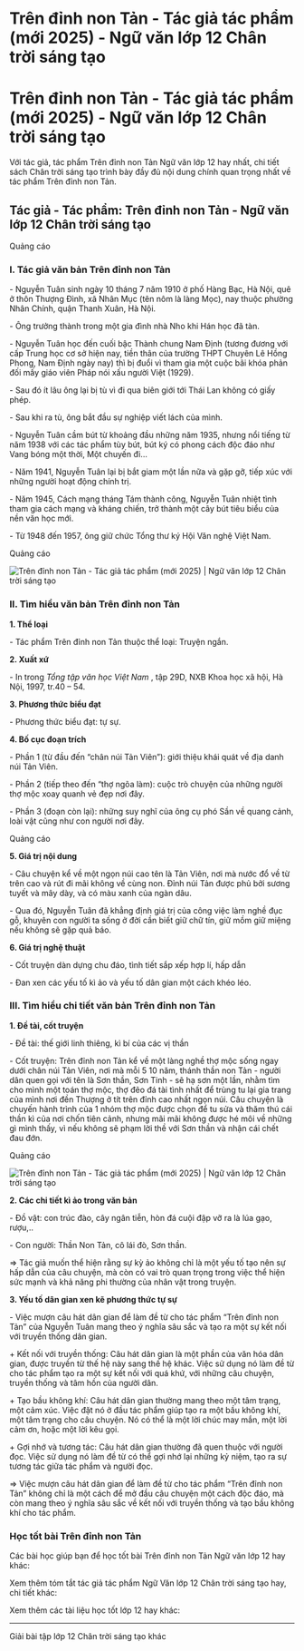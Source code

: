 # Trên đỉnh non Tản - Tác giả tác phẩm (mới 2025) - Ngữ văn lớp 12 Chân trời sáng tạo

# Trên đỉnh non Tản - Tác giả tác phẩm (mới 2025) - Ngữ văn lớp 12 Chân trời sáng tạo

Với tác giả, tác phẩm Trên đỉnh non Tản Ngữ văn lớp 12 hay nhất, chi tiết sách Chân trời sáng tạo trình bày đầy đủ nội dung chính quan trọng nhất về tác phẩm Trên đỉnh non Tản.

## Tác giả - Tác phẩm: Trên đỉnh non Tản - Ngữ văn lớp 12 Chân trời sáng tạo

Quảng cáo

### **I. Tác giả văn bản Trên đỉnh non Tản**

\- Nguyễn Tuân sinh ngày 10 tháng 7 năm 1910 ở phố Hàng Bạc, Hà Nội, quê ở thôn Thượng Đình, xã Nhân Mục (tên nôm là làng Mọc), nay thuộc phường Nhân Chính, quận Thanh Xuân, Hà Nội.

\- Ông trưởng thành trong một gia đình nhà Nho khi Hán học đã tàn.

\- Nguyễn Tuân học đến cuối bậc Thành chung Nam Định (tương đương với cấp Trung học cơ sở hiện nay, tiền thân của trường THPT Chuyên Lê Hồng Phong, Nam Định ngày nay) thì bị đuổi vì tham gia một cuộc bãi khóa phản đối mấy giáo viên Pháp nói xấu người Việt (1929).

\- Sau đó ít lâu ông lại bị tù vì đi qua biên giới tới Thái Lan không có giấy phép.

\- Sau khi ra tù, ông bắt đầu sự nghiệp viết lách của mình.

\- Nguyễn Tuân cầm bút từ khoảng đầu những năm 1935, nhưng nổi tiếng từ năm 1938 với các tác phẩm tùy bút, bút ký có phong cách độc đáo như Vang bóng một thời, Một chuyến đi...

\- Năm 1941, Nguyễn Tuân lại bị bắt giam một lần nữa và gặp gỡ, tiếp xúc với những người hoạt động chính trị.

\- Năm 1945, Cách mạng tháng Tám thành công, Nguyễn Tuân nhiệt tình tham gia cách mạng và kháng chiến, trở thành một cây bút tiêu biểu của nền văn học mới.

\- Từ 1948 đến 1957, ông giữ chức Tổng thư ký Hội Văn nghệ Việt Nam.

Quảng cáo

![Trên đỉnh non Tản - Tác giả tác phẩm \(mới 2025\) | Ngữ văn lớp 12 Chân trời sáng tạo](https://vietjack.com/soan-van-lop-12-ct/images/tac-gia-tac-pham-tren-dinh-non-tan-236159.PNG)

### **II. Tìm hiểu văn bản Trên đỉnh non Tản**

**1\. Thể loại**

\- Tác phẩm Trên đỉnh non Tản thuộc thể loại: Truyện ngắn.

**2\. Xuất xứ**

\- In trong _Tổng tập văn học Việt Nam_ , tập 29D, NXB Khoa học xã hội, Hà Nội, 1997, tr.40 – 54.

**3\. Phương thức biểu đạt**

\- Phương thức biểu đạt: tự sự.

**4\. Bố cục đoạn trích**

\- Phần 1 (từ đầu đến “chân núi Tản Viên”): giới thiệu khái quát về địa danh núi Tản Viên.

\- Phần 2 (tiếp theo đến “thợ ngõa làm): cuộc trò chuyện của những người thợ mộc xoay quanh vẻ đẹp nơi đây.

\- Phần 3 (đoạn còn lại): những suy nghĩ của ông cụ phó Sần về quang cảnh, loài vật cũng như con người nơi đây.

Quảng cáo

**5\. Giá trị nội dung**

\- Câu chuyện kể về một ngọn núi cao tên là Tản Viên, nơi mà nước đổ về từ trên cao và rút đi mãi không về cùng non. Đỉnh núi Tản được phủ bởi sương tuyết và mây dày, và có màu xanh của ngàn dâu. 

\- Qua đó, Nguyễn Tuân đã khẳng định giá trị của công việc làm nghề đục gỗ, khuyên con người ta sống ở đời cần biết giữ chữ tín, giữ mồm giữ miệng nếu không sẽ gặp quả báo.

**6\. Giá trị nghệ thuật**

\- Cốt truyện dàn dựng chu đáo, tình tiết sắp xếp hợp lí, hấp dẫn

\- Đan xen các yếu tố kì ảo và yếu tố dân gian một cách khéo léo.

### **III. Tìm hiểu chi tiết văn bản Trên đỉnh non Tản**

**1\. Đề tài, cốt truyện**

\- Đề tài: thế giới linh thiêng, kì bí của các vị thần

\- Cốt truyện: Trên đỉnh non Tản kể về một làng nghề thợ mộc sống ngay dưới chân núi Tản Viên, nơi mà mỗi 5 10 năm, thánh thần non Tản - người dân quen gọi với tên là Sơn thần, Sơn Tinh - sẽ hạ sơn một lần, nhằm tìm cho mình một toán thợ mộc, thợ đẽo đá tài tình nhất để trùng tu lại gia trang của mình nơi đền Thượng ở tít trên đỉnh cao nhất ngọn núi. Câu chuyện là chuyến hành trình của 1 nhóm thợ mộc được chọn để tu sửa và thăm thú cái thần kì của nơi chốn tiên cảnh, nhưng mãi mãi không được hé môi về những gì mình thấy, vì nếu không sẽ phạm lời thề với Sơn thần và nhận cái chết đau đớn.

Quảng cáo

![Trên đỉnh non Tản - Tác giả tác phẩm \(mới 2025\) | Ngữ văn lớp 12 Chân trời sáng tạo](https://vietjack.com/soan-van-lop-12-ct/images/tac-gia-tac-pham-tren-dinh-non-tan-236160.PNG)

**2\. Các chi tiết kì ảo trong văn bản**

\- Đồ vật: con trúc đào, cây ngân tiễn, hòn đá cuội đập vỡ ra là lúa gạo, rượu,..

\- Con người: Thần Non Tản, cô lái đò, Sơn thần.

=> Tác giả muốn thể hiện rằng sự kỳ ảo không chỉ là một yếu tố tạo nên sự hấp dẫn của câu chuyện, mà còn có vai trò quan trọng trong việc thể hiện sức mạnh và khả năng phi thường của nhân vật trong truyện.

**3\. Yếu tố dân gian xen kẽ phương thức tự sự**

\- Việc mượn câu hát dân gian để làm đề từ cho tác phẩm “Trên đỉnh non Tản” của Nguyễn Tuân mang theo ý nghĩa sâu sắc và tạo ra một sự kết nối với truyền thống dân gian. 

\+ Kết nối với truyền thống: Câu hát dân gian là một phần của văn hóa dân gian, được truyền từ thế hệ này sang thế hệ khác. Việc sử dụng nó làm đề từ cho tác phẩm tạo ra một sự kết nối với quá khứ, với những câu chuyện, truyền thống và tâm hồn của người dân.

\+ Tạo bầu không khí: Câu hát dân gian thường mang theo một tâm trạng, một cảm xúc. Việc đặt nó ở đầu tác phẩm giúp tạo ra một bầu không khí, một tâm trạng cho câu chuyện. Nó có thể là một lời chúc may mắn, một lời cảm ơn, hoặc một lời kêu gọi.

\+ Gợi nhớ và tương tác: Câu hát dân gian thường đã quen thuộc với người đọc. Việc sử dụng nó làm đề từ có thể gợi nhớ lại những kỷ niệm, tạo ra sự tương tác giữa tác phẩm và người đọc.

=> Việc mượn câu hát dân gian để làm đề từ cho tác phẩm “Trên đỉnh non Tản” không chỉ là một cách để mở đầu câu chuyện một cách độc đáo, mà còn mang theo ý nghĩa sâu sắc về kết nối với truyền thống và tạo bầu không khí cho tác phẩm.

### **Học tốt bài Trên đỉnh non Tản**

Các bài học giúp bạn để học tốt bài Trên đỉnh non Tản Ngữ văn lớp 12 hay khác:

Xem thêm tóm tắt tác giả tác phẩm Ngữ Văn lớp 12 Chân trời sáng tạo hay, chi tiết khác:

Xem thêm các tài liệu học tốt lớp 12 hay khác:

* * *

Giải bài tập lớp 12 Chân trời sáng tạo khác
